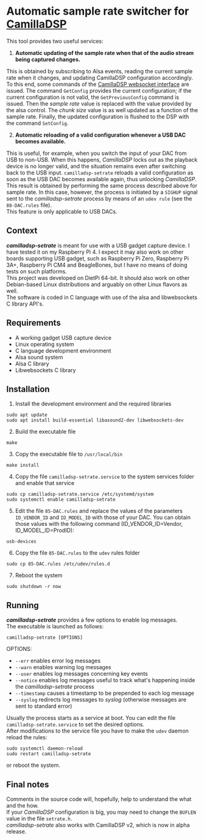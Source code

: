# Automatic sample rate switcher for [CamillaDSP](https://github.com/HEnquist/camilladsp)
This tool provides two useful services:
1. **Automatic updating of the sample rate when that of the audio stream being captured changes.**

This is obtained by subscribing to Alsa events, reading the current sample rate when it changes, and updating CamillaDSP configuration accordingly. To this end, some commands of the [CamillaDSP websocket interface]( https://github.com/HEnquist/camilladsp/blob/master/websocket.md) are issued. The command `GetConfig` provides the current configuration; if the current configuration is not valid, the `GetPreviousConfig` command is issued. Then the _sample rate_ value is replaced with the value provided by the alsa control. The _chunk size_ value is as well updated as a function of the sample rate.  Finally, the updated configuration is flushed to the DSP with the command `SetConfig`.  

2. **Automatic reloading of a valid configuration whenever a USB DAC becomes available.**    

This is useful, for example, when you switch the input of your DAC from USB to non-USB. When this happens, _CamillaDSP_ locks out as the playback device is no longer valid, and the situation remains even after switching back to the USB input.  `camilladsp-setrate` reloads a valid configuration as soon as the USB DAC becomes available again, thus unlocking _CamillaDSP_. This result is obtained by performing the same process described above for sample rate. In this case, however, the process is initiated by a `SIGHUP` signal sent to the _camilladsp-setrate_ process by means of an `udev rule` (see the `88-DAC.rules` file).  
This feature is only applicable to USB DACs.

## Context
**_camilladsp-setrate_** is meant for use with a USB gadget capture device. I have tested it on my Raspberry Pi 4. I expect it may also work on other boards supporting USB gadget, such as Raspberry Pi Zero, Raspberry Pi 3A+, Raspberry Pi CM4 and BeagleBones, but I have no means of doing tests on such platforms.  
This project was developed on DietPi 64-bit. It should also work on other Debian-based Linux distributions and arguably on other Linux flavors as well.  
The software is coded in C language with use of the alsa and libwebsockets C library API's.
## Requirements
- A working gadget USB capture device
- Linux operating system
- C language development environment
- Alsa sound system
- Alsa C library
- Libwebsockets C library
## Installation
1. Install the development environment and the required libraries
```
sudo apt update  
sudo apt install build-essential libasound2-dev libwebsockets-dev
```
2. Build the executable file
```
make
```
3. Copy the executable file to `/usr/local/bin`
```
make install
```
4. Copy the file `camilladsp-setrate.service` to the system services folder and enable that service
```
sudo cp camilladsp-setrate.service /etc/systemd/system
sudo systemctl enable camilladsp-setrate
```
5. Edit the file `85-DAC.rules` and replace the values of the parameters `ID_VENDOR_ID` and `ID_MODEL_ID` with those of your DAC. You can obtain those values with the following command (ID_VENDOR_ID=Vendor, ID_MODEL_ID=ProdID):
```
usb-devices
```
6. Copy the file `85-DAC.rules` to the `udev` rules folder
```
sudo cp 85-DAC.rules /etc/udev/rules.d
```
7. Reboot the system
```
sudo shutdown -r now
```
## Running
**_camilladsp-setrate_** provides a few options to enable log messages.  
The executable is launched as follows:  
```
camilladsp-setrate [OPTIONS]
```
OPTIONS:  
- `--err`       enables error log messages
- `--warn`      enables warning log messages
- `--user`      enables log messages concerning key events
- `--notice`    enables log messages useful to track what's happening inside the _camilladsp-setrate_ process
- `--timestamp` causes a timestamp to be prepended to each log message
- `--syslog`    redirects log messages to _syslog_ (otherwise messages are sent to standard error)
  
Usually the process starts as a service at boot. You can edit the file `camilladsp-setrate.service` to set the desired options.  
After modifications to the service file you have to make the `udev` daemon reload the rules:
```
sudo systemctl daemon-reload
sudo restart camilladsp-setrate
```
or reboot the system.
## Final notes
Comments in the source code will, hopefully, help to understand the what and the how.  
If your _CamillaDSP_ configuration is big, you may need to change the `BUFLEN` value in the file `setrate.h`.  
_camilladsp-setrate_ also works with CamillaDSP v2, which is now in alpha release.  
